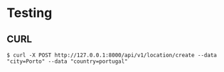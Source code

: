 # Testing

## CURL

    $ curl -X POST http://127.0.0.1:8000/api/v1/location/create --data "city=Porto" --data "country=portugal"